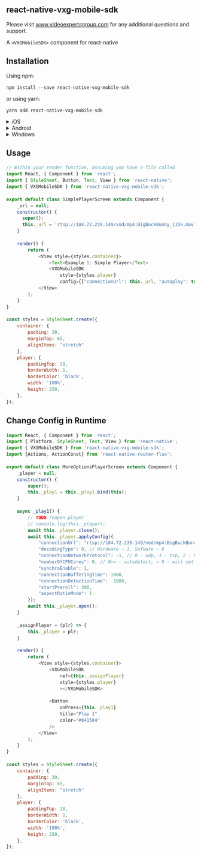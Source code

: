 ## react-native-vxg-mobile-sdk

Please visit www.videoexpertsgroup.com for any additional questions and support. 

A `<VXGMobileSDK>` component for react-native


## Installation

Using npm:

```shell
npm install --save react-native-vxg-mobile-sdk
```

or using yarn:

```shell
yarn add react-native-vxg-mobile-sdk
```

<details>
  <summary>iOS</summary>

Run `react-native link react-native-vxg-mobile-sdk` to link the library.

Open your project in Xcode and create a link of ffmpeg.framework to Frameworks of main project:

<img src="./docs/img1_ffmpeg_include.png" width="40%">

After that, select the target of your application and select 'General' tab.
Scroll to 'Embedded Binaries' and tap the '+' button:

<img src="./docs/img2_embedded1.png" width="100%">

Select "ffmpeg.framework" from the list:

<img src="./docs/img2_embedded2.png" width="100%">

After that, select 'Build Settings' tab.
Find the option 'Framework Search Path' and double tap on it.
Tap the '+' button in the dialog and enter path to framework:

For emulator:

`$(PROJECT_DIR)/../node_modules/react-native-vxg-mobile-sdk/ios/ffmpeg/universal/`

For appstore:

`$(PROJECT_DIR)/../node_modules/react-native-vxg-mobile-sdk/ios/ffmpeg/appstore/`

<img src="./docs/img3_framework_search_paths.png" width="100%">

</details>

<details>
  <summary>Android</summary>
    TODO
</details>

<details>
  <summary>Windows</summary>
    You can request by email.
</details>

## Usage

```javascript
// Within your render function, assuming you have a file called
import React, { Component } from 'react';
import { StyleSheet, Button, Text, View } from 'react-native';
import { VXGMobileSDK } from 'react-native-vxg-mobile-sdk';

export default class SimplePlayerScreen extends Component {
    _url = null;
    constructor() {
      super();
      this._url = 'rtsp://184.72.239.149/vod/mp4:BigBuckBunny_115k.mov';
    }

    render() {
        return (
            <View style={styles.container}>
                <Text>Example 1: Simple Player</Text>
                <VXGMobileSDK 
                    style={styles.player}
                    config={{"connectionUrl": this._url, "autoplay": true}}></VXGMobileSDK>
            </View>
        );
    }
}

const styles = StyleSheet.create({
    container: {
        padding: 30,
        marginTop: 65,
        alignItems: "stretch"
    },
    player: {
        paddingTop: 20,
        borderWidth: 1,
        borderColor: 'black',
        width: '100%',
        height: 250,
    },
});
```

## Change Config in Runtime

```javascript
import React, { Component } from 'react';
import { Platform, StyleSheet, Text, View } from 'react-native';
import { VXGMobileSDK } from 'react-native-vxg-mobile-sdk';
import {Actions, ActionConst} from 'react-native-router-flux';

export default class MoreOptionsPlayerScreen extends Component {
    _player = null;
    constructor() {
        super();
        this._play1 = this._play1.bind(this);
    }

    async _play1() {
        // TODO reopen player
        // console.log(this._player);
        await this._player.close();
        await this._player.applyConfig({
            "connectionUrl": "rtsp://184.72.239.149/vod/mp4:BigBuckBunny_115k.mov",
            "decodingType": 0, // Hardware – 1, Sofware – 0
            "connectionNetworkProtocol": -1, // 0 - udp, 1 - tcp, 2 - http, 3 - https, -1 - AUTO
            "numberOfCPUCores": 0, // 0<= - autodetect, > 0 - will set manually
            "synchroEnable": 1,
            "connectionBufferingTime": 1000,
            "connectionDetectionTime":  1000,
            "startPreroll": 300,
            "aspectRatioMode": 1
        });
        await this._player.open();
    }

    _assignPlayer = (plr) => {
        this._player = plr;
    }

    render() {
        return (
            <View style={styles.container}>
                <VXGMobileSDK 
                    ref={this._assignPlayer}
                    style={styles.player}
                    ></VXGMobileSDK>

                <Button
                    onPress={this._play1} 
                    title="Play 1"
                    color="#841584"
                />
            </View>
        );
    }
}

const styles = StyleSheet.create({
    container: {
        padding: 30,
        marginTop: 65,
        alignItems: "stretch"
    },
    player: {
        paddingTop: 20,
        borderWidth: 1,
        borderColor: 'black',
        width: '100%',
        height: 250,
    },
});
```
